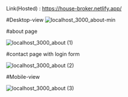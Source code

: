 Link(Hosted) : https://house-broker.netlify.app/

#Desktop-view
![localhost_3000_about-min](https://github.com/Keerthan-Shetty/House-Broker-Website/assets/148765345/87c88b98-3a8d-4a5e-bb12-940fb0929535)


#about page


![localhost_3000_about (1)](https://github.com/Keerthan-Shetty/House-Broker-Website/assets/148765345/d1781eed-9ca7-4df3-9cbd-1e149e38c3c7)


#contact page with login form


![localhost_3000_about (2)](https://github.com/Keerthan-Shetty/House-Broker-Website/assets/148765345/493b963f-af3d-4440-9b8d-9a42c28c8f7d)


#Mobile-view

![localhost_3000_about (3)](https://github.com/Keerthan-Shetty/House-Broker-Website/assets/148765345/dae0f41a-5a92-4942-a806-1fe0a7ba5a0c)
